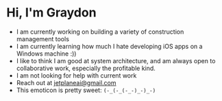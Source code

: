 # Hi, I'm Graydon

- I am currently working on building a variety of construction management tools
- I am currently learning how much I hate developing iOS apps on a Windows machine :))
- I like to think I am good at system architecture, and am always open to collaborative work, especially the profitable kind.
- I am not looking for help with current work
- Reach out at jetplaneai@gmail.com
- This emoticon is pretty sweet: `(-_(-_(-_-)_-)_-)`
<!--
**GraydonKappes/GraydonKappes** is a ✨ _special_ ✨ repository because its `README.md` (this file) appears on your GitHub profile.

Here are some ideas to get you started:

- 🔭 I’m currently working on ...
- 🌱 I’m currently learning ...
- 👯 I’m looking to collaborate on ...
- 🤔 I’m looking for help with ...
- 💬 Ask me about ...
- 📫 How to reach me: ...
- 😄 Pronouns: ...
- ⚡ Fun fact: ...
-->
